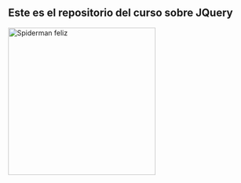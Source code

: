 ## Este es el repositorio del curso sobre JQuery

<img src="https://encrypted-tbn0.gstatic.com/images?q=tbn:ANd9GcTMGRx3P41cD4eUDw4bn3GPeALmSHE5mXx4wA&usqp=CAU" alt="Spiderman feliz" width=300 />
